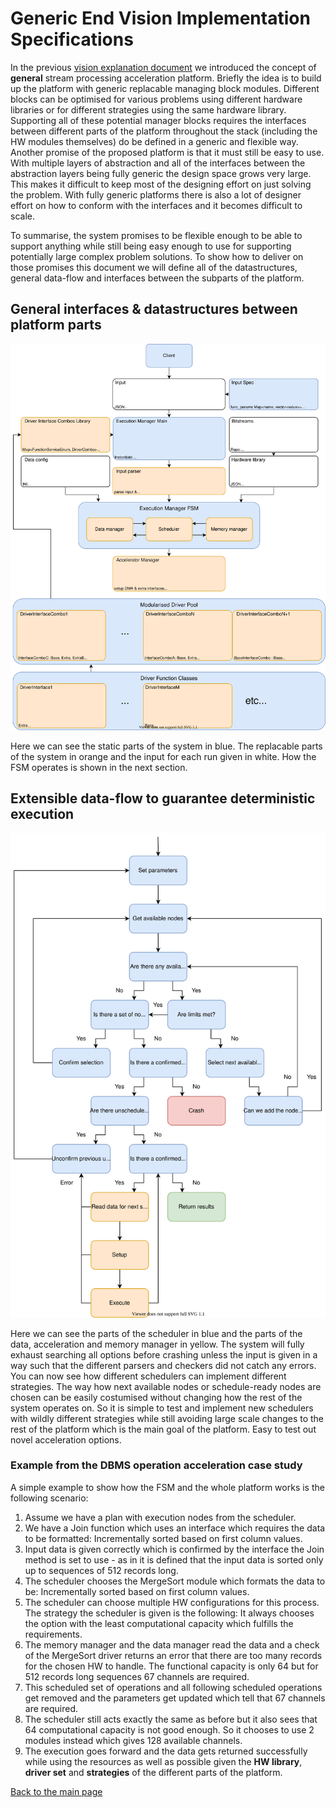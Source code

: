 # Generic End Vision Implementation Specifications

In the previous [vision explanation document](./vision.md) we introduced the concept of **general** stream processing acceleration platform. Briefly the idea is to build up the platform with generic replacable managing block modules. Different blocks can be optimised for various problems using different hardware libraries or for different strategies using the same hardware library. Supporting all of these potential manager blocks requires the interfaces between different parts of the platform throughout the stack (including the HW modules themselves) do be defined in a generic and flexible way. Another promise of the proposed platform is that it must still be easy to use. With multiple layers of abstraction and all of the interfaces between the abstraction layers being fully generic the design space grows very large. This makes it difficult to keep most of the designing effort on just solving the problem. With fully generic platforms there is also a lot of designer effort on how to conform with the interfaces and it becomes difficult to scale. 

To summarise, the system promises to be flexible enough to be able to support anything while still being easy enough to use for supporting potentially large complex problem solutions. To show how to deliver on those promises this document we will define all of the datastructures, general data-flow and interfaces between the subparts of the platform.

## General interfaces & datastructures between platform parts

![Defined interfaces view in a generalised stream acceleration platform](./general_view_detailed_graph.svg)

Here we can see the static parts of the system in blue. The replacable parts of the system in orange and the input for each run given in white. How the FSM operates is shown in the next section.

## Extensible data-flow to guarantee deterministic execution

![Defined Execution Manager FSM](./fsm_graph.svg)

Here we can see the parts of the scheduler in blue and the parts of the data, acceleration and memory manager in yellow. The system will fully exhaust searching all options before crashing unless the input is given in a way such that the different parsers and checkers did not catch any errors. You can now see how different schedulers can implement different strategies. The way how next available nodes or schedule-ready nodes are chosen can be easily costumised without changing how the rest of the system operates on. So it is simple to test and implement new schedulers with wildly different strategies while still avoiding large scale changes to the rest of the platform which is the main goal of the platform. Easy to test out novel acceleration options.

### Example from the DBMS operation acceleration case study

A simple example to show how the FSM and the whole platform works is the following scenario:

1. Assume we have a plan with execution nodes from the scheduler.
2. We have a Join function which uses an interface which requires the data to be formatted: Incrementally sorted based on first column values.
3. Input data is given correctly which is confirmed by the interface the Join method is set to use - as in it is defined that the input data is sorted only up to sequences of 512 records long.
4. The scheduler chooses the MergeSort module which formats the data to be: Incrementally sorted based on first column values.
5. The scheduler can choose multiple HW configurations for this process. The strategy the scheduler is given is the following: It always chooses the option with the least computational capacity which fulfills the requirements. 
6. The memory manager and the data manager read the data and a check of the MergeSort driver returns an error that there are too many records for the chosen HW to handle. The functional capacity is only 64 but for 512 records long sequences 67 channels are required.
7. This scheduled set of operations and all following scheduled operations get removed and the parameters get updated which tell that 67 channels are required.
8. The scheduler still acts exactly the same as before but it also sees that 64 computational capacity is not good enough. So it chooses to use 2 modules instead which gives 128 available channels.
9. The execution goes forward and the data gets returned successfully while using the resources as well as possible given the **HW library**, **driver set** and **strategies** of the different parts of the platform.

[Back to the main page](./README.md)